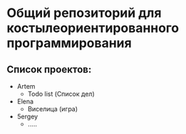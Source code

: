 # Общий репозиторий для костылеориентированного программирования

## Список проектов:

* Artem
  * Todo list (Список дел)
* Elena
  * Виселица (игра)
* 5ergey
  * .....

